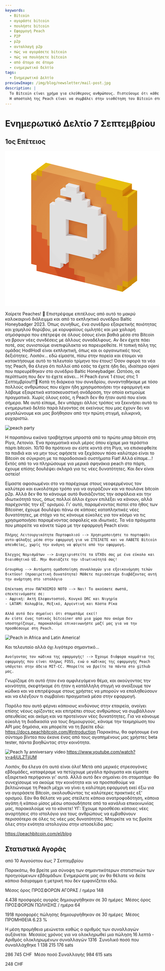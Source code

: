 ```yaml
---
keywords:
  - Bitcoin
  - αγοράστε bitcoin
  - πουλήστε bitcoin
  - Εφαρμογή Peach
  - P2P
  - p2p
  - ανταλλαγή p2p
  - πώς να αγοράσετε bitcoin
  - πώς να πουλήσετε bitcoin
  - από άτομο σε άτομο
  - ενημερωτικό δελτίο
tags:
  - Ενημερωτικό Δελτίο
previewImage: /img/blog/newsletter/mail-post.jpg
description: |
  Το Bitcoin είναι χρήμα για ελεύθερους ανθρώπους. Πιστεύουμε ότι κάθε άνθρωπος έχει το δικαίωμα να επιλέγει με ποιο νόμισμα θα αποθηκεύει τον πλούτο του, το αποτέλεσμα της εργασίας του, του χρόνου και της ενέργειάς του.
  Η αποστολή της Peach είναι να συμβάλει στην υιοθέτηση του Bitcoin στα χέρια των ανθρώπων.
---
```


# Ενημερωτικό Δελτίο 7 Σεπτεμβρίου

## 1ος Επέτειος

![peachy peach bitcoin gif](/img/blog/newsletter/gif-peach.gif)

Χαίρετε Peaches! 🍑
Επιστρέψαμε επιτέλους από αυτό το μακρύ καλοκαιρινό διάλειμμα και από το εκπληκτικό συνέδριο Baltic Honeybadger 2023.
Όπως συνήθως, ένα συνέδριο εξαιρετικής ποιότητας και χαμηλού θορύβου, με κορυφαίους ομιλητές και μια χαλαρή ατμόσφαιρα που επέτρεψε σε όλους όσους είναι βαθιά μέσα στο Bitcoin να βρουν νέες συνδέσεις με άλλους συναδέλφους.
Αν δεν έχετε πάει ποτέ, σας συνιστούμε ανεπιφύλακτα να παρευρεθείτε. Η τοπική πόλη της ομάδας HodlHodl είναι εκπληκτική, όπως και οι οργανωτικές τους δεξιότητες.
Λοιπόν... εδώ είμαστε, πίσω στην πορεία και έτοιμοι να κατακτήσουμε αυτό το τελευταίο τρίμηνο του έτους!
Όσον αφορά τα νέα της Peach, θα έλεγα ότι πολλοί από εσάς τα έχετε ήδη δει, ιδιαίτερα οιjeni που παρευρέθηκαν στο συνέδριο Baltic Honeybadger. Ωστόσο, σε περίπτωση που δεν το έχετε κάνει...
Η Peach έγινε 1 έτους στις 1 Σεπτεμβρίου!!!🎂
Κατά τη διάρκεια του συνεδρίου, συναντηθήκαμε με τόσο πολλούς ανθρώπους που είχαν ήδη χρησιμοποιήσει την εφαρμογή και λάβαμε εξαιρετικά κατασκευαστική ανάδραση, την οποία εκτιμούμε πραγματικά. Χωρίς όλους εσάς, η Peach δεν θα ήταν αυτό που είναι σήμερα.
Με αυτό είπαμε, δεν υπάρχει άλλος τρόπος να ξεκινήσει αυτό το ενημερωτικό δελτίο παρά λέγοντας σε εκείνους που μας έχουν δει να μεγαλώνουμε και μας βοήθησαν από την πρώτη στιγμή, ειλικρινά, ευχαριστώ.

![peach party](https://img.mailinblue.com/5647291/images/content_library/original/64f9baaacf47e56e5c144ce8.jpeg)

Η παραπάνω εικόνα τραβήχτηκε μπροστά από το πρώτο μπαρ bitcoin στη Ρίγα, Λετονία. Ένα πραγματικά κουλ μέρος όπου είχαμε μια τεράστια πάρτι bitcoin. 10/10 θα πρότεινα αν είστε κοντά στη Ρίγα, να επισκεφθείτε τα παιδιά και να μην τους αφήσετε να ξεχάσουν πόσο καλύτερο είναι το Bitcoin σε σύγκριση με τα παραδοσιακά συστήματα Fiat!
Αλλά είπαμε...! Εκτός από το να πληρώσουμε για μερικά σφηνάκια peach στο πάρτι, έχουμε επίσης δουλέψει σκληρά για τις νέες δυνατότητες. Και δεν είναι αστείο!

Είμαστε αφοσιωμένοι στο να παρέχουμε στους νεοφερμένους τον καλύτερο και ευκολότερο τρόπο για να αγοράζουν και να πουλάνε bitcoin p2p.
Αλλά δεν θα το κάνουμε αυτό θυσιάζοντας την ασφάλεια και την ιδιωτικότητά τους, όπως πολλοί άλλοι έχουν επιλέξει να κάνουν, αλλά παρέχοντάς την εξ' ορισμού.
Γι' αυτό, παραμένοντας πιστοί στο ήθος των Bitcoiner, έχουμε δουλέψει πάνω σε κάποιες καταπληκτικές νέες δυνατότητες, με στόχο να τις κάνουμε εύκολες για τον κόσμο να τις χρησιμοποιήσει παραμένοντας ασφαλείς και ιδιωτικές. Τα νέα πράγματα που μπορείτε να κάνετε τώρα με την εφαρμογή Peach είναι:

    Πλήρης Λειτουργικότητα Πορτοφολιού --> Χρησιμοποιήστε το πορτοφόλι αυτο-φύλαξης μέσα στην εφαρμογή για να ΣΤΕΙΛΕΤΕ και να ΛΑΒΕΤΕ Bitcoin απευθείας, χωρίς την ανάγκη να φύγετε από την εφαρμογή.

    Έλεγχος Νομισμάτων --> Διαχειριστείτε τα UTXOs σας με ένα εύκολο και διαισθητικό UI. Μην θυσιάζετε την ιδιωτικότητά σας!

    GroupHug --> Αυτόματη ομαδοποίηση συναλλαγών για εξοικονόμηση τελών δικτύου! (προαιρετική δυνατότητα) Μάθετε περισσότερα διαβάζοντας αυτή την ανάρτηση στο ιστολόγιο

    Επέκταση στον ΠΑΓΚΟΣΜΙΟ ΝΟΤΟ --> Ναι! Το ακούσατε σωστά, επεκτεινόμαστε σε:
    - Αφρική: Ακτή Ελεφαντοστού, Κονγκό DRC και Νιγηρία
    - LATAM: Κολομβία, Μεξικό, Αργεντινή και Κόστα Ρίκα

    Αλλά αυτό δεν σημαίνει ότι σταματάμε εκεί!
    Αν είστε ένας τοπικός bitcoiner από μια χώρα που ακόμα δεν υποστηρίζουμε, παρακαλούμε επικοινωνήστε μαζί μας για να την προσθέσουμε στη Peach.

![Peach in Africa and Latin America!](https://img.mailinblue.com/5647291/images/content_library/original/64f9c0ffe65d8946086ff941.jpg)

Και τελευταίο αλλά όχι λιγότερο σημαντικό...

    Ανοίγοντας τον κώδικα της εφαρμογής! --> Έχουμε διάφορα κομμάτια της εφαρμογής που είναι πλήρως FOSS, ενώ ο κώδικας της εφαρμογής Peach υπάγεται στην άδεια MIT-CC. Μπορείτε να βρείτε τα πάντα στο github μας.

Γνωρίζαμε ότι αυτό ήταν ένα αμφιλεγόμενο θέμα, και ακούγοντας την κοινότητα, σκεφτήκαμε ότι ήταν η κατάλληλη στιγμή να ανοίξουμε τον κώδικα και να επιτρέψουμε στους χρήστες να μπορούν να επαληθεύσουν και να ελέγξουν τι συμβαίνει πραγματικά μέσα στην εφαρμογή.

Παρόλο που αυτό φέρνει κάποιους κινδύνους στην εταιρεία, ανοίγει επίσης νέους ορίζοντες και επιτρέπει στους ανθρώπους να συμβάλλουν απευθείας και ακόμη και να προτείνουν νέες δυνατότητες.
Για να κάνουμε εύκολη τη διαδικασία για τους δημιουργούς, κάναμε την τεκμηρίωση του API μας δημόσια, και μπορείτε να τη βρείτε εδώ: https://docs.peachbitcoin.com/#introduction
Παρακάτω, θα αφήσουμε ένα σύντομο βίντεο που έκανε ένας από τους αγαπημένους μας χρήστες beta tester, πάντα βοηθώντας στην κοινότητα.

![Peach 1y anniversary video](https://www.youtube.com/watch?v=a4jULZTjjUM)
https://www.youtube.com/watch?v=a4jULZTjjUM

Λοιπόν, θα έλεγα ότι αυτό είναι όλο! Μετά από μερικές στρεσογόνες εβδομάδες, καταφέραμε να πετύχουμε μεγάλα πράγματα και είμαστε εξαιρετικά περήφανοι γι' αυτά. Αλλά αυτό δεν σημαίνει ότι σταματάμε· θα συνεχίσουμε να ακούμε την κοινότητα και να προσπαθούμε να βελτιώνουμε τη Peach μέχρι να γίνει η καλύτερη εφαρμογή εκεί έξω για να αγοράσετε Bitcoin, ακολουθώντας τις καλύτερες πρακτικές εξ' ορισμού.
Εάν θα θέλατε να μας στείλετε κάποια ανατροφοδότηση, κάποια αγάπη ή κάποιο μίσος μέσω οποιουδήποτε από τα κανάλια επικοινωνίας μας, παρακαλούμε να το κάνετε!
ΥΓ: Έχουμε προσθέσει κάποιες νέες αναρτήσεις στο ιστολόγιο για τους ανθρώπους να εμβαθύνουν περισσότερο σε όλες τις νέες μας δυνατότητες. Μπορείτε να τις βρείτε όλες στην ενότητα ιστολογίου στην ιστοσελίδα μας:

https://peachbitcoin.com/el/blog

## Στατιστικά Αγοράς

από 10 Αυγούστου έως 7 Σεπτεμβρίου

Παρακάτω, θα βρείτε μια σύνοψη των σημαντικότερων στατιστικών των προηγούμενων εβδομάδων. Ενημερώστε μας αν θα θέλατε να δείτε κάποιο διάγραμμα ή μετρική που δεν εμφανίζεται εδώ.

Μέσος όρος ΠΡΟΣΦΟΡΩΝ ΑΓΟΡΑΣ / ημέρα
148

4.438 προσφορές αγοράς δημιουργήθηκαν σε 30 ημέρες
­
Μέσος όρος ΠΡΟΣΦΟΡΩΝ ΠΩΛΗΣΗΣ / ημέρα
64

1918 προσφορές πώλησης δημιουργήθηκαν σε 30 ημέρες
­
Μέσος ΠΡΟΜΗΘΕΙΑ
6.23 %

Η μέση προμήθεια μειώνεται καθώς ο αριθμός των συναλλαγών αυξάνεται
­
Μεσαίος χρόνος για να ολοκληρωθεί μια πώληση
16 λεπτά
­
Αριθμός ολοκληρωμένων συναλλαγών
1316
­
Συνολικό ποσό που συναλλάχθηκε
1 138 215 176 sats

286 745 CHF
­
Μέσο ποσό Συναλλαγής
984 615 sats

248 CHF
